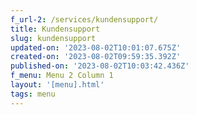```yaml
---
f_url-2: /services/kundensupport/
title: Kundensupport
slug: kundensupport
updated-on: '2023-08-02T10:01:07.675Z'
created-on: '2023-08-02T09:59:35.392Z'
published-on: '2023-08-02T10:03:42.436Z'
f_menu: Menu 2 Column 1
layout: '[menu].html'
tags: menu
---
```



